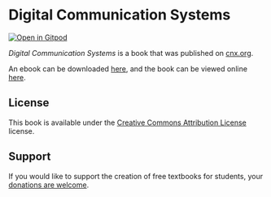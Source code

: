 # Digital Communication Systems

[![Open in Gitpod](https://gitpod.io/button/open-in-gitpod.svg)](https://gitpod.io/from-referrer/)

_Digital Communication Systems_ is a book that was published on [cnx.org](https://cnx.org/).

An ebook can be downloaded [here](https://github.com/cnx-user-books/cnxbook-digital-communication-systems/releases/latest), and the book can be viewed online [here](https://github.com/cnx-user-books/cnxbook-digital-communication-systems/releases/latest).

## License
This book is available under the [Creative Commons Attribution License](./LICENSE) license.

## Support
If you would like to support the creation of free textbooks for students, your [donations are welcome](https://riceconnect.rice.edu/donation/support-openstax-banner).
